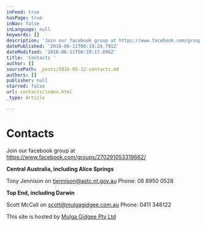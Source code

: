 ```yaml
---
inFeed: true
hasPage: true
inNav: false
inLanguage: null
keywords: []
description: 'Join our facebook group at https://www.facebook.com/groups/270291053319662/'
datePublished: '2016-06-11T00:19:24.791Z'
dateModified: '2016-06-11T00:19:17.896Z'
title: 'Contacts '
author: []
sourcePath: _posts/2016-05-12-contacts.md
authors: []
publisher: null
starred: false
url: contacts/index.html
_type: Article

---
```

# Contacts 

Join our facebook group at https://www.facebook.com/groups/270291053319662/

**Central Australia, including Alice Springs**

Tony Jennison on tjennison@astc.nt.gov.au Phone: 08 8950 0528

**Top End, including Darwin**

Scott McCall on scott@mulgagidgee.com.au Phone: 0411 348122

This site is hosted by [Mulga Gidgee Pty Ltd][0]

[0]: www.mulgagidgee.com.au